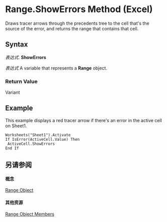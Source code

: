 
# Range.ShowErrors Method (Excel)

Draws tracer arrows through the precedents tree to the cell that's the source of the error, and returns the range that contains that cell.


## Syntax

 _表达式_. **ShowErrors**

 _表达式_ A variable that represents a **Range** object.


### Return Value

Variant


## Example

This example displays a red tracer arrow if there's an error in the active cell on Sheet1.


```
Worksheets("Sheet1").Activate 
If IsError(ActiveCell.Value) Then 
 ActiveCell.ShowErrors 
End If
```


## 另请参阅


#### 概念


[Range Object](b8207778-0dcc-4570-1234-f130532cc8cd.md)
#### 其他资源


[Range Object Members](http://msdn.microsoft.com/library/4336bf81-1e63-7e44-1792-baf366a027a7%28Office.15%29.aspx)